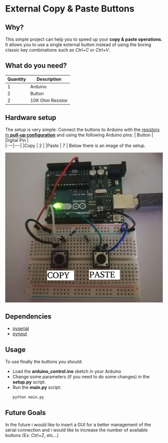 # External Copy & Paste Buttons

## Why?
This simple project can help you to speed up your __copy & paste operations__. It allows you to use a single external button instead of using the boring classic key combinations such as _Ctrl+C_ or _Ctrl+V_.

## What do you need?
| Quantity  | Description  |   
|---|---|
|1   | Arduino   |
|2   | Button |
|2   | 10K Ohm Resistor  |

## Hardware setup
The setup is very simple:
Connect the buttons to Arduino with the [resistors in __pull-up configuration__](https://www.hackster.io/najad/3-different-ways-of-connecting-a-push-button-to-arduino-24771a) and using the following Arduino pins:
| Button  | Digital Pin  |   
|---|---|
|Copy   | 2   |
|Paste  | 7 |
Below there is an image of the setup.

![setup](./images/scheme.jpg)

## Dependencies
* [pyserial](https://pythonhosted.org/pyserial/)
* [pynput](https://pynput.readthedocs.io/en/latest/)

## Usage
To use finally the buttons you should:
* Load the __arduino_control.ino__ sketch in your Arduino
* Change some parameters (if you need to do some changes) in the __setup.py__ script.
* Run the __main.py__ script:
    ```
    python main.py
    ```

## Future Goals
In the future i would like to insert a GUI for a better management of the
serial connection and i would like to increase the number of available buttons
(Ex: Ctrl+Z, etc...)
